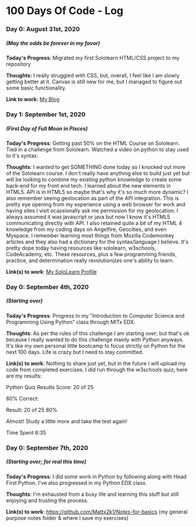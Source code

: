 # 100 Days Of Code - Log

### Day 0: August 31st, 2020
##### (May the odds be forever in my favor)

**Today's Progress**: Migrated my first Sololearn HTML/CSS project to my repository

**Thoughts:** I really struggled with CSS, but, overall, I feel like I am slowly getting better at it. Canvas is still new for me, but I managed to figure out some basic functionality.

**Link to work:** [My Blog](https://mattx2k1.github.io/index.html)


### Day 1: September 1st, 2020
##### (First Day of Full Moon in Pisces)

**Today's Progress**: Getting past 50% on the HTML Course on Sololearn. Tied in a challenge from Sololearn. Watched a video on python to stay used to it's syntax.

**Thoughts**: I wanted to get SOMETHING done today so I knocked out more of the Sololearn course. I don't really have anything else to build just yet but will be looking to combine my existing python knowledge to create some back-end for my front end tech. I learned about the new elements in HTML5. API is in HTML5 so maybe that's why it's so much more dynamic? I also remember seeing geolocation as part of the API integration. This is pretty eye opening from my experience using a web browser for work and having sites I visit ocassionally ask me permission for my geolocation. I always assumed it was javascript or java but now I know it's HTML5 communicating directly with API. I also retained quite a bit of my HTML 4 knowledge from my coding days on Angelfire, Geocities, and even Myspace. I remember learning most things from Mozilla Codemonkey articles and they also had a dictionary for the syntax/language I believe. It's pretty dope today having resources like sololearn, w3schools, CodeAcademy, etc. These resources, plus a few programming friends, practice, and determination really revolutionizes one's ability to learn. 

**Link(s) to work**: [My SoloLearn Profile](https://www.sololearn.com/Profile/10118999)

### Day 0: September 4th, 2020
##### (Starting over)

**Today's Progress**: Progress in my "Introduction to Computer Science and Programming Using Python" class through MITx EDX.

**Thoughts**: As per the rules of this challenge I am starting over; but that's ok because I really wanted to do this challenge mainly with Python anyways. It's like my own personal little bootcamp to focus strictly on Python for the next 100 days. Life is crazy but I need to stay committed. 

**Link(s) to work**: Nothing to share just yet, but in the future I will upload my code from completed exercises. I did run through the w3schools quiz; here are my results:


Python Quiz Results
Score: 20 of 25

80% Correct:

Result:
20 of 25
80%

Almost! Study a little more and take the test again!

Time Spent
6:35

### Day 0: September 7th, 2020
##### (Starting over; for real this time)

**Today's Progress**: I did some work in Python by following along with Head First Python. I've also progressed in my Python EDX class.

**Thoughts**: I'm exhausted from a busy life and learning this stuff but still enjoying and trusting the process.

**Link(s) to work**: https://github.com/Mattx2k1/Notes-for-basics (my general purpose notes folder & where I save my exercises) 

